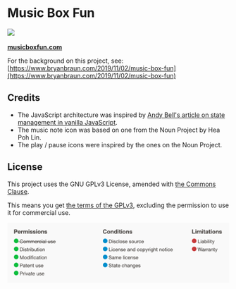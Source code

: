 # Music Box Fun
<a href='http://www.recurse.com' title='Made with love at the Recurse Center'><img src='https://cloud.githubusercontent.com/assets/2883345/11325206/336ea5f4-9150-11e5-9e90-d86ad31993d8.png' height='20px'/></a>

**[musicboxfun.com](https://musicboxfun.com)**

For the background on this project, see: [https://www.bryanbraun.com/2019/11/02/music-box-fun](https://www.bryanbraun.com/2019/11/02/music-box-fun)

## Credits

- The JavaScript architecture was inspired by [Andy Bell's article on state management in vanilla JavaScript](https://css-tricks.com/build-a-state-management-system-with-vanilla-javascript/).
- The music note icon was based on one from the Noun Project by Hea Poh Lin.
- The play / pause icons were inspired by the ones on the Noun Project.

## License

This project uses the GNU GPLv3 License, amended with [the Commons Clause](https://commonsclause.com/).

This means you get [the terms of the GPLv3](https://choosealicense.com/licenses/gpl-3.0/), excluding the permission to use it for commercial use.

![Visual summary of the Permissions Conditions and Limitations of the GPLv3 with a Commons Clause](/images/license-summary.png)



